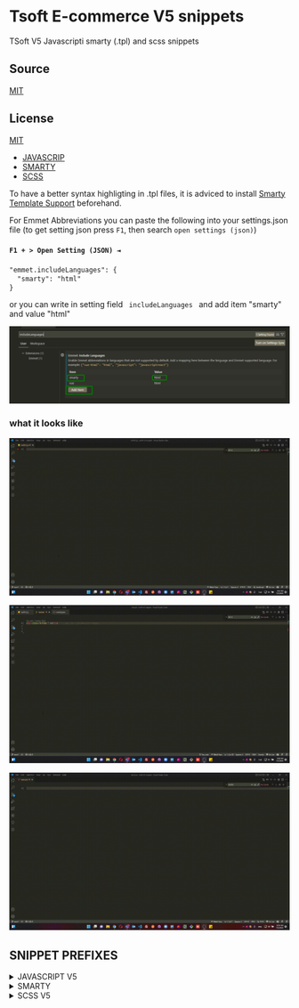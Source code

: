 # Tsoft E-commerce V5 snippets
TSoft V5 Javascripti smarty (.tpl) and scss snippets
## Source
[MIT](https://github.com/gitorhub/tsoft-v5-snippet/blob/main/README.md)
## License
[MIT](https://github.com/gitorhub/tsoft-v5-snippet/blob/main/LICENCE)


- [JAVASCRIP](#JAVASCRIP)
- [SMARTY](#SMARTY)
- [SCSS](#SCSS)

To have a better syntax highligting in .tpl files,  it is adviced to install [Smarty Template Support](https://marketplace.visualstudio.com/items?itemName=aswinkumar863.smarty-template-support) beforehand.

For Emmet Abbreviations you can paste the following into your settings.json file (to get setting json press <code>F1</code>, then search <code>open settings (json)</code>)

  #### `F1 + > Open Setting (JSON) ⇥`  
```jsonc title="Örnek kullanım" 
"emmet.includeLanguages": {
  "smarty": "html"
}
```
or you can write in setting field <code> includeLanguages </code> and add item "smarty" and value "html"

![Settings](images/setting.png)


### what it looks like
![Settings](images/js.gif)

![Settings](images/smarty.gif)

![Settings](images/scss.gif)




## SNIPPET PREFIXES

<details id="JAVASCRIP">
  <summary>JAVASCRIPT V5</summary>
  <p>Here is Javascript code snippets for tsoftecommerce.com V5.


  #### `cl ⇥`  
```javascript title="Örnek kullanım" 
console.log();
```
  #### `cv ⇥`  
```javascript title="Örnek kullanım" 
console.log('variable',variable);
```
  #### `ael ⇥`  
```javascript title="Örnek kullanım" 
selector.addEventListener("click",e=>{
    console.log(e)
});
```
  #### `docready ⇥`  
```javascript title="Örnek kullanım" 
document.addEventListener("DOMContentLoaded",e=>{
    console.log(e)
});
```
  #### `vuecreateapp ⇥`  
```javascript title="Örnek kullanım" 
Vue.createApp(appName).mount('#appSelector');
```
  #### `vuescript ⇥`  
```javascript title="Örnek kullanım" 
window['appName'] = {
    data() {
        return {
            P:``,
        }
    },
}
Vue.creatApp(appName).mount(`#app-selector`);
```
  #### `tsubmitform ⇥`  
```javascript title="Örnek kullanım" 
T(`#selector`).on('submit', e => {
    e.stopPropagation();
    e.preventDefault();
    const formEl = e.target;
    if(!T.checkValidity(formEl))
        return;
    var data = new FormData(formEl);
    axios.post('/srv/service/servicepath', data).then(response => {
        const result = response.data;
        console.log('result:', result);
        formEl.reset();
        T.notify({
            text:"element",
            className: 'success',
            duration: 3200
        });
    });
});
```
  #### `newswiper ⇥`  
```javascript title="Örnek kullanım" 
new Swiper(selector, {
    slidesPerView: 2,
    spaceBetween: T.isMobile() ? 8 : 15,
    navigation: {
        nextEl: `#swiper-next-${BLOCK.ID}`,
        prevEl:`#swiper-prev-${BLOCK.ID}`,
    },
    pagination: {
        el: '.swiper-pagination',
        clickable: true
    },
    breakpoints: {
        576: {
            slidesPerView: 3
        },
        768: {
            slidesPerView: 4
        }
    }
});
```
  #### `axiosget ⇥`  
```javascript title="Örnek kullanım" 
axios.get("url").then((res)=> {
    console.log(res.data);
})
.catch((error)=> {
    console.log(error);
})
```
  #### `axiospost ⇥`  
```javascript title="Örnek kullanım" 
axios.post("url", formData).then((res)=> {
    console.log(res.data);
})
.catch((error)=> {
    console.log(error);
})
```
  #### `fetchget ⇥`  
```javascript title="Örnek kullanım" 
fetch("users.json").then(res=> res.json())
.then(data=> {
        data.forEach(el => {
        console.log(el);
    });
})
.catch(err => console.log(err))
```

  
  #### `tcartcallback ⇥`  
```javascript title="Örnek kullanım" 
Cart.callback.add.push((res)=>{
        console.log(res) 
})
```
  #### `tready ⇥`  
```javascript title="Örnek kullanım" 
T.ready(function(){
    
})
```
  #### `tisEmptyObject ⇥`  
```javascript title="Örnek kullanım" 
T.isEmptyObject(obj)
```

  
  #### `teach ⇥`  
```javascript title="Örnek kullanım" 
T.each(T(`div`),(i, el)=>{
    console.log(i, el);
});
```
  #### `tsetCookie ⇥`  
```javascript title="Örnek kullanım" 
T.setCookie(cookieName, cookieValue, exdays) 
```
  #### `tgetCookie ⇥`  
```javascript title="Örnek kullanım" 
T.getCookie(cookieName) 
```
  #### `tblock ⇥` BLOCK
```javascript title="Örnek kullanım" 
BLOCK.
```
  #### `tsetting ⇥` SETTING
```javascript title="Örnek kullanım" 
SETTING.
```
  #### `timage ⇥` IMAGE
```javascript title="Örnek kullanım" 
IMAGE.
```
  #### `tgetlink ⇥` 
```javascript title="Örnek kullanım" 
T.getLink(`param`,'value','link');
```
  #### `tpopshow ⇥` 
```javascript title="Örnek kullanım" 
popoverAlert.show(
    T(`selector`)[0], msg, false, `btn btn-danger text-left`, true, `inline`
);
```
  #### `tpophide ⇥` 
```javascript title="Örnek kullanım" 
popoverAlert.hide(item, [`btn`, `btn-outline-danger`, `text-left`]);
```
#### `tpophideall ⇥` 
```javascript title="Örnek kullanım" 
popoverAlert.hideAll();
```
#### `tloadSubFolder ⇥` 
```javascript title="Örnek kullanım" 
loadSubFolder({
    pageId: 1,
    blockParentId: 1000,
    subFolder: 'subfoldername',
    params: { oneparam: oneparam, twoparam: twoparam },
    success:  function(loadRes){
        T.modal({ html: loadRes, width:'480px' });
        evalScripts(loadRes)
    }
});
```
#### `tisMobile ⇥` 
```javascript title="Örnek kullanım" 
T.isMobile()
```
#### `tgetUrlParam ⇥` 
```javascript title="Örnek kullanım" 
getUrlParam('param')
```
#### `tscrollToElm ⇥` 
```javascript title="Örnek kullanım" 
scrollToElm(`[href='#id']`);
```
#### `tlocalApi ⇥` 
```javascript title="Örnek kullanım" 
LocalApi.get(`key`);
```
#### `tevalScripts ⇥` 
```javascript title="Örnek kullanım" 
evalScripts(content);
```
#### `ts ⇥` tselector
```javascript title="Örnek kullanım" 
T(`selector`);
```
#### `twrap ⇥` 
```javascript title="Örnek kullanım" 
T.wrap(T(`toWrapSelector`)[0],'','classname');
```
#### `taddclass ⇥` 
```javascript title="Örnek kullanım" 
T(`selector`).addClass('active');
```

#### `tremoveclass ⇥` 
```javascript title="Örnek kullanım" 
T(`selector`).removeClass('active');
```
#### `ttoggleclass ⇥` 
```javascript title="Örnek kullanım" 
T(`selector`).toggleClass('active');
```
#### `thasclass ⇥` 
```javascript title="Örnek kullanım" 
T(`selector`).hasClass('active');
```
#### `tindex ⇥` 
```javascript title="Örnek kullanım" 
T(`selector`).index();
```
#### `tclick ⇥` 
```javascript title="Örnek kullanım" 
T(`#selector`).on(`click`, e => {
    e.stopPropagation();
    e.preventDefault();
    const el = e.target;
    
});
```
#### `toffclick ⇥` 
```javascript title="Örnek kullanım" 
T(`#selector`).off(`click`, e => {
    e.stopPropagation();
    e.preventDefault();
    const el = e.target;
    
});
```
#### `toneclick ⇥` 
```javascript title="Örnek kullanım" 
T(`#selector`).one(`click`, e => {
    e.stopPropagation();
    e.preventDefault();
    const el = e.target;
    
});
```
#### `ttrigger ⇥` 
```javascript title="Örnek kullanım" 
T(`selector`).trigger('click');
```

#### `thtml ⇥` 
```javascript title="Örnek kullanım" 
T(`selector`).html('element');
```
#### `ttext ⇥` 
```javascript title="Örnek kullanım" 
T(`selector`).text('text');
```
#### `theightset ⇥` 
```javascript title="Örnek kullanım" 
T(`selector`).height(400);
```
#### `theightget ⇥` 
```javascript title="Örnek kullanım" 
T(`selector`).height();
```
#### `tshow ⇥` 
```javascript title="Örnek kullanım" 
T(`selector`).show(`flex`);
```
#### `thide ⇥` 
```javascript title="Örnek kullanım" 
T(`selector`).hide();
```
#### `tnotify ⇥` 
```javascript title="Örnek kullanım" 
T.notify({
    text:`messageandtext`,
    className: `success`,
    duration: 3200,
    stopOnFocus: true,
    close: true,
    gravity:`top`,
    position: `left`,
    iconClass: `ti-thumbs-up`,
});
```
#### `tmodal ⇥` 
```javascript title="Örnek kullanım" 
T.modal({
    id: 'new-modal',
    class: `classname`,
    width: `480px`,
    title: `ModalTitle`,
    html: result.statusText,
    close: true,
    openCallback: () => {
    },
    closeCallback: () => {
    }
});
```
#### `tpublishingPopupCallback ⇥` 
```javascript title="Örnek kullanım" 
window.publishingPopupCallback=function(){
    
}
```
#### `ttooltip ⇥` 
```javascript title="Örnek kullanım" 
T.tooltip(T(`selector`)[0], {
    placement:`top`
});
```
#### `tcheckvalidity ⇥` 
```javascript title="Örnek kullanım" 
if(!T.checkValidity(e.target)) return;
```
#### `tvat ⇥` 
```javascript title="Örnek kullanım" 
T.vat(price, vat);
```

#### `tformat ⇥` 
```javascript title="Örnek kullanım" 
T.format(number);
```
#### `ttimeconverter ⇥` 
```javascript title="Örnek kullanım" 
T.timeConverter(1652702396000, `d.m.y`);
```

#### `tbuttonlock ⇥` 
```javascript title="Örnek kullanım" 
const button = T(`#form_submit_button`)[0];
T.buttonLock.dom = button;
T.buttonLock.tmp = button.innerHTML;
T.buttonLock.lock();
```
#### `tbuttonunlock ⇥` 
```javascript title="Örnek kullanım" 
T.buttonLock.unlock();
```

## Tsoft most used servives

#### `sretrunnotes ⇥` 
```javascript title="Örnek kullanım" 
`/srv/service/order-v4/order-return/${product_id}`
```
#### `svideo ⇥` 
```javascript title="Örnek kullanım" 
`/srv/service/gallery/video-detail/${product_id}`
```
#### `sfastlook ⇥` 
```javascript title="Örnek kullanım" 
`/srv/service/product-detail/view/606`
```
#### `sfolders ⇥` 
```javascript title="Örnek kullanım" 
`/srv/service/content/get/${BLOCK.ID}/folder_name`
```
#### `slanguage ⇥` 
```javascript title="Örnek kullanım" 
`/srv/service/language/change/${tr}`
```
#### `scurrency ⇥` 
```javascript title="Örnek kullanım" 
`/srv/shopping/shopping/set-currency/${tl}`
```

#### `scountry ⇥` 
```javascript title="Örnek kullanım" 
`/srv/shopping/shopping/set-country/${TR}`
```
#### `sproductlist ⇥` 
```javascript title="Örnek kullanım" 
`/srv/service/content/get-block/1003/category/${catID}`
```
#### `scatservice ⇥` 
```javascript title="Örnek kullanım" 
`/srv/service/category/get/${catID}`
```
#### `scatproduct ⇥` 
```javascript title="Örnek kullanım" 
`/srv/service/product/filter/category/${catID}?pg=1`
```
#### `sgettree ⇥` 
```javascript title="Örnek kullanım" 
`/srv/service/category/getTree/${catID}`
```
#### `sgetblock ⇥` 
```javascript title="Örnek kullanım" 
`/srv/service/content/get-block/1018/content/${içerik_id}`
```
#### `sinstallment ⇥` 
```javascript title="Örnek kullanım" 
`/srv/service/product-detail/credit-card-installment-list/${product_id}/${sub_product_id}`
```
#### `spaymentoptions ⇥` 
```javascript title="Örnek kullanım" 
`/srv/service/product-detail/payment-options/${product_id}/${sub_product_id}`
```
#### `scampaignproduct ⇥` 
```javascript title="Örnek kullanım" 
`/srv/campaign-v2/campaign/get-list-by-type/product/${product_id}`
```

#### `scampaigncart ⇥` 
```javascript title="Örnek kullanım" 
`/srv/campaign-v2/campaign/get-list-by-type/cart`
```
#### `scampaigncat ⇥` 
```javascript title="Örnek kullanım" 
`/srv/campaign-v2/campaign/get-list-by-type/category/${id}`
```

#### `scart ⇥` 
```javascript title="Örnek kullanım" 
`/srv/service/cart/load?link=sepet`
```
#### `scomment ⇥` 
```javascript title="Örnek kullanım" 
`/srv/service/product-detail/comments/${product_id}`
```
#### `scommentpoint ⇥` 
```javascript title="Örnek kullanım" 
`/srv/service/product-detail/comment-average/${product_id}`
```

#### `sbrand ⇥` 
```javascript title="Örnek kullanım" 
`/srv/service/filter/get/brands`

```
#### `srelatedblock ⇥` 
```javascript title="Örnek kullanım" 
`/srv/service/content/getBlock/1070/product/${product_id}`
```
#### `srelated ⇥` 
```javascript title="Örnek kullanım" 
`/srv/service/product/get-related-products/${product_id}/1`

```
#### `ssubstitution ⇥` 
```javascript title="Örnek kullanım" 
`/srv/service/product/get-related-products/${product_id}/2`
```

#### `saccessory ⇥` 
```javascript title="Örnek kullanım" 
`/srv/service/product/get-related-products/${product_id}/3`
```
#### `scomplement ⇥` 
```javascript title="Örnek kullanım" 
`/srv/service/product/get-related-products/${product_id}/4`
```


  
  </p>

</details>




<details id="SMARTY">
  <summary>SMARTY</summary>
  <p>
  Here is Smarty code snippets for tsoftecommerce.com V5.

  
#### `border- ⇥` 
```html title="Örnek kullanım" 
border-options
```
#### `fw- ⇥` 
```html title="Örnek kullanım" 
fw-options
```
 
#### `text- ⇥` 
```html title="Örnek kullanım" 
text-options
```
#### `btn- ⇥` 
```html title="Örnek kullanım" 
btn-options
```
#### `btn-outline- ⇥` 
```html title="Örnek kullanım" 
btn-outline-options
```
#### `bg- ⇥` 
```html title="Örnek kullanım" 
btn-outline-options
```
#### `pos-rd ⇥` 
```html title="Örnek kullanım" 
position-desktop-relative
```
#### `pos-sd ⇥` 
```html title="Örnek kullanım" 
position-desktop-sticky
```
#### `pos-ad ⇥` 
```html title="Örnek kullanım" 
position-desktop-absolute
```
#### `pos-fd ⇥` 
```html title="Örnek kullanım" 
position-desktop-fixed
```
#### `pos-r ⇥` 
```html title="Örnek kullanım" 
position-relative
```
#### `pos-s ⇥` 
```html title="Örnek kullanım" 
position-sticky
```
#### `pos-a ⇥` 
```html title="Örnek kullanım" 
position-absolute
```
#### `pos-f ⇥` 
```html title="Örnek kullanım" 
position-fixed
```
#### `column ⇥` 
```html title="Örnek kullanım" 
flex-direction-column
```
#### `row-f ⇥` 
```html title="Örnek kullanım" 
flex-direction-row
```
#### `row-r ⇥` 
```html title="Örnek kullanım" 
flex-direction-row-reverse
```
#### `wrap ⇥` 
```html title="Örnek kullanım" 
flex-wrap
```
#### `wrap-r ⇥` 
```html title="Örnek kullanım" 
flex-wrap-reverse
```
#### `shrink ⇥` 
```html title="Örnek kullanım" 
flex-shrink-options
```
#### `a-center ⇥` 
```html title="Örnek kullanım" 
align-items-center
```
#### `a-end ⇥` 
```html title="Örnek kullanım" 
align-items-flex-end
```
#### `a-start ⇥` 
```html title="Örnek kullanım" 
align-items-flex-start
```
#### `j-center ⇥` 
```html title="Örnek kullanım" 
justify-content-center
```
#### `j-between ⇥` 
```html title="Örnek kullanım" 
justify-content-between
```
#### `j-between ⇥` 
```html title="Örnek kullanım" 
justify-content-between
```
#### `j-around ⇥` 
```html title="Örnek kullanım" 
justify-content-around
```
#### `j-evenly ⇥` 
```html title="Örnek kullanım" 
justify-content-evenly
```
#### `j-start ⇥` 
```html title="Örnek kullanım" 
justify-content-flex-start
```
#### `j-end ⇥` 
```html title="Örnek kullanım" 
justify-content-flex-end
```
#### `container ⇥` 
```html title="Örnek kullanım" 
container-options
```
#### `extraformat ⇥` 
```html title="Örnek kullanım" 
{format price=($P.PRICE_SELL - ($P.PRICE_SELL * $P.NUMERIC1/100))}
```

  
#### `extraformat ⇥` 
```html title="Örnek kullanım" 
{format price=($P.PRICE_SELL - ($P.PRICE_SELL * $P.NUMERIC1/100))}
```

  
#### `extravat ⇥` 
```html title="Örnek kullanım" 
{vat price=($P.PRICE_SELL - ($P.PRICE_SELL * $P.NUMERIC1/100)) vat=$P.VAT}
```

  
  
#### `vuetemplate ⇥` 
```html title="Örnek kullanım" 
<div id="selector" class="row" v-cloak>
</div>

<script>
    const appName = {
        data() {
            return {
                
            }
        }
    };
    Vue.createApp(appName).mount('selector');
</script>
```
#### `IS_ADMIN_LOGGED ⇥` 
```html title="Örnek kullanım" 
IS_ADMIN_LOGGED
```
#### `IS_LAZY_LOAD_ACTIVE ⇥` 
```html title="Örnek kullanım" 
IS_LAZY_LOAD_ACTIVE
```
#### `IS_MEMBER_LOGGED_IN ⇥` 
```html title="Örnek kullanım" 
IS_MEMBER_LOGGED_IN
```
#### `IS_VENDOR ⇥` 
```html title="Örnek kullanım" 
IS_VENDOR
```
#### `LANGUAGE ⇥` 
```html title="Örnek kullanım" 
LANGUAGE
```
#### `LANGUAGE_SELECTED ⇥` 
```html title="Örnek kullanım" 
LANGUAGE_SELECTED
```
#### `LANGUAGE_LIST ⇥` 
```html title="Örnek kullanım" 
LANGUAGE_LIST
```
#### `IS_HTTPS_ACTIVE ⇥` 
```html title="Örnek kullanım" 
IS_HTTPS_ACTIVE
```
#### `FILTER_PROPERTY_LIST ⇥` 
```html title="Örnek kullanım" 
FILTER_PROPERTY_LIST
```
#### `IS_RECOMMENDATION_ACTIVE ⇥` 
```html title="Örnek kullanım" 
IS_RECOMMENDATION_ACTIVE
```
#### `SYMBOL_ ⇥` 
```html title="Örnek kullanım" 
SYMBOL_options
```
#### `LAZY_LOAD_LOADING_IMAGE ⇥` 
```html title="Örnek kullanım" 
LAZY_LOAD_LOADING_IMAGE
```
#### `DISPLAY_FAVOURITE_BUTTON ⇥` 
```html title="Örnek kullanım" 
DISPLAY_FAVOURITE_BUTTON
```
#### `DISPLAY_COMPARISON_BUTTON ⇥` 
```html title="Örnek kullanım" 
DISPLAY_COMPARISON_BUTTON
```
#### `DISPLAY_CART_BUTTON ⇥` 
```html title="Örnek kullanım" 
DISPLAY_CART_BUTTON
```
#### `DISPLAY_LANGUAGES ⇥` 
```html title="Örnek kullanım" 
DISPLAY_LANGUAGES
```
#### `CAMPAIGN_LIST ⇥` 
```html title="Örnek kullanım" 
CAMPAIGN_LIST
```
#### `CURRENCY_LIST ⇥` 
```html title="Örnek kullanım" 
CURRENCY_LIST
```
#### `data-toggle ⇥` 
```html title="Örnek kullanım" 
data-toggle="options"
```
#### `CURRENCY ⇥` 
```html title="Örnek kullanım" 
CURRENCY
```
#### `CHILDREN ⇥` 
```html title="Örnek kullanım" 
CHILDREN
```
#### `CHILDREN|@count ⇥` 
```html title="Örnek kullanım" 
CHILDREN|@count
```
#### `MEDIUM_WEBP_JPG ⇥` 
```html title="Örnek kullanım" 
MEDIUM_WEBP_JPG
```
#### `VARIANT_TYPE_ID ⇥` 
```html title="Örnek kullanım" 
VARIANT_TYPE_ID
```
#### `VARIANT_IDS ⇥` 
```html title="Örnek kullanım" 
VARIANT_IDS
```
#### `TITLE ⇥` 
```html title="Örnek kullanım" 
TITLE
```
#### `SMALL ⇥` 
```html title="Örnek kullanım" 
SMALL
```
#### `MEDIUM ⇥` 
```html title="Örnek kullanım" 
MEDIUM
```
#### `BIG ⇥` 
```html title="Örnek kullanım" 
BIG
```
#### `P ⇥` 
```html title="Örnek kullanım" 
P.options
```
#### `SUB ⇥` 
```html title="Örnek kullanım" 
SUB.options
```
#### `VARIANT_FEATURE1_LIST ⇥` 
```html title="Örnek kullanım" 
VARIANT_FEATURE1_LIST
```
#### `tsubfolder ⇥` 
```html title="Örnek kullanım" 
/srv/service/content-v5/sub-folder/{$PAGE_ID/{$BLOCK.PARENT_ID}/subfoldername/?product={$P.ID}&variant={$P.VARIANT_ID}
```
#### `tfor ⇥` 
```html title="Örnek kullanım" 
{for $i=1 to $P.STOCK}
$i
{/for}
```
#### `tvat ⇥` 
```html title="Örnek kullanım" 
{vat price=$P.PRICE_SELL vat=$P.VAT}
```
#### `tformat ⇥` 
```html title="Örnek kullanım" 
{format price=$P.PRICE_SELL}
```
#### `|string_format ⇥` 
```html title="Örnek kullanım" 
|string_format:'%.1f'
```
#### `|date_format ⇥` 
```html title="Örnek kullanım" 
|date_format:'Y,m,d,H,i,s'
```
#### `|strip_tags|escape ⇥` 
```html title="Örnek kullanım" 
|strip_tags|escape:'html'
```
#### `|strpos ⇥` 
```html title="Örnek kullanım" 
|strpos:''
```
#### `|default ⇥` 
```html title="Örnek kullanım" 
|default:''
```
#### `|replace ⇥` 
```html title="Örnek kullanım" 
|replace:'':''
```
#### `|count ⇥` 
```html title="Örnek kullanım" 
|@count
```
#### `| ⇥` 
```html title="Örnek kullanım" 
|options
```
#### `texchange ⇥` 
```html title="Örnek kullanım" 
{exchange price=$P.PRICE_SELL from=$P.TARGET_CURRENCY to='USD'}
```

#### `THEME_FOLDER ⇥` 
```html title="Örnek kullanım" 
THEME_FOLDER
```
#### `ASSETS ⇥` 
```html title="Örnek kullanım" 
ASSETS
```
#### `TABS ⇥` 
```html title="Örnek kullanım" 
TABS
```
#### `MENU ⇥` 
```html title="Örnek kullanım" 
MENUoptions
```
#### `titeration ⇥` 
```html title="Örnek kullanım" 
$smarty.foreach.name.iteration
```
#### `RELATED_PRODUCTS ⇥` 
```html title="Örnek kullanım" 
RELATED_PRODUCTS_IDS1_options
```
#### `SYMBOL_ ⇥` 
```html title="Örnek kullanım" 
SYMBOL_options
```
#### `ADDITIONAL_FIELD ⇥` 
```html title="Örnek kullanım" 
ADDITIONAL_FIELD_options
```
#### `NUMERIC1 ⇥` 
```html title="Örnek kullanım" 
NUMERIC1
```
#### `COUNTER ⇥` 
```html title="Örnek kullanım" 
COUNTER
```
#### `debugserver ⇥` 
```html title="Örnek kullanım" 
<pre>{$smarty.server|@debug_print_var}</pre>
```
#### `explode ⇥` 
```html title="Örnek kullanım" 
{assign var="CATARRAY" value=","|explode:$P.CATEGORY_IDS}
```
#### `inarray ⇥` 
```html title="Örnek kullanım" 
{in_array('20', array('10','20','30'))}
```
#### `mathsmarty ⇥` 
```html title="Örnek kullanım" 
{math assign="SEPETTUTARI" equation="x*((100+v)/100)*((100-y)/100)" x=$P.PRICE_SELL y=$P.ADDITIONAL_FIELD_1 v=$P.VAT}
```
#### `wame ⇥` 
```html title="Örnek kullanım" 
https://api.whatsapp.com/send?phone=9{$WHATSAPP_NO}&text=
```
#### `jsondecode ⇥` 
```html title="Örnek kullanım" 
json_decode($P.VARIANT_DATA, true)
```

#### `pid ⇥` 
```html title="Örnek kullanım" 
{$P.ID}
```
#### `bid ⇥` 
```html title="Örnek kullanım" 
BLOCK.ID
```
#### `jsvoid ⇥` 
```html title="Örnek kullanım" 
javascript:void(0)
```
#### `|substr ⇥` 
```html title="Örnek kullanım" 
|substr:0:5
```
#### `urlpage ⇥` 
```html title="Örnek kullanım" 
{url type='page' id='68'}
```
#### `predebug ⇥` 
```html title="Örnek kullanım" 
<pre>{arr|@debug_print_var}</pre>
```
#### `var_dump ⇥` 
```html title="Örnek kullanım" 
<pre>{$arr|@var_dump}</pre>
```
#### `editorfiles ⇥` 
```html title="Örnek kullanım" 
/Data/EditorFiles/v5images/
```
#### `debug ⇥` 
```html title="Örnek kullanım" 
{debug}
```
#### `/literal ⇥` 
```html title="Örnek kullanım" 
{debug}
```
#### `BLOCK ⇥` 
```html title="Örnek kullanım" 
BLOCK.options
```
#### `SETTING ⇥` 
```html title="Örnek kullanım" 
SETTING.options
```
#### `IMAGE ⇥` 
```html title="Örnek kullanım" 
IMAGE.options
```

## SERVICES 
#### `sretrunnotes ⇥` 
```html title="Örnek kullanım" 
/srv/service/order-v4/order-return/${$P.ID}
```
#### `ssearch ⇥` 
```html title="Örnek kullanım" 
/srv/service/order-v4/order-return/${$P.ID}
```
#### `svideo ⇥` 
```html title="Örnek kullanım" 
/srv/service/gallery/video-detail/${$P.ID}
```
#### `sfastlook ⇥` 
```html title="Örnek kullanım" 
/srv/service/product-detail/view/606
```
#### `sfolders ⇥` 
```html title="Örnek kullanım" 
/srv/service/content/get/block_id/folder_name
```
#### `slanguage ⇥` 
```html title="Örnek kullanım" 
/srv/service/language/change/tr
```
#### `scurrency ⇥` 
```html title="Örnek kullanım" 
/srv/shopping/shopping/set-currency/tl
```
#### `scountry ⇥` 
```html title="Örnek kullanım" 
/srv/shopping/shopping/set-country/TR
```
#### `sproductlist ⇥` 
```html title="Örnek kullanım" 
/srv/service/content/get-block/1003/category/catID
```
#### `scatservice ⇥` 
```html title="Örnek kullanım" 
/srv/service/category/get/catID
```
#### `scatproduct ⇥` 
```html title="Örnek kullanım" 
/srv/service/product/filter/category/catID?pg=1
```

#### `sgettree ⇥` 
```html title="Örnek kullanım" 
/srv/service/category/getTree/catID
```
#### `sgetblock ⇥` 
```html title="Örnek kullanım" 
/srv/service/content/get-block/1018/content/içerik_id
```
#### `sinstallment ⇥` 
```html title="Örnek kullanım" 
/srv/service/product-detail/credit-card-installment-list/${$P.ID}/${$P.VARIANT_ID}
```
#### `spaymentoptions ⇥` 
```html title="Örnek kullanım" 
/srv/service/product-detail/payment-options/${$P.ID}/${$P.VARIANT_ID}
```
#### `scampaignproduct ⇥` 
```html title="Örnek kullanım" 
/srv/campaign-v2/campaign/get-list-by-type/product/${$P.ID}
```
#### `scampaigncart ⇥` 
```html title="Örnek kullanım" 
/srv/campaign-v2/campaign/get-list-by-type/cart
```
#### `scampaigncat ⇥` 
```html title="Örnek kullanım" 
/srv/campaign-v2/campaign/get-list-by-type/category/id
```
#### `scart ⇥` 
```html title="Örnek kullanım" 
/srv/service/cart/load?link=sepet
```
#### `scomment ⇥` 
```html title="Örnek kullanım" 
/srv/service/product-detail/comments/${$P.ID}
```
#### `scommentpoint ⇥` 
```html title="Örnek kullanım" 
/srv/service/product-detail/comment-average/${$P.ID}
```
#### `sbrand ⇥` 
```html title="Örnek kullanım" 
/srv/service/filter/get/brands
```
#### `srelatedblock ⇥` 
```html title="Örnek kullanım" 
/srv/service/content/getBlock/1070/product/${$P.ID}
```
#### `srelated ⇥` 
```html title="Örnek kullanım" 
/srv/service/product/get-related-products/${$P.ID}/1
```
#### `ssubstitution ⇥` 
```html title="Örnek kullanım" 
/srv/service/product/get-related-products/${$P.ID}/2
```
#### `saccessory ⇥` 
```html title="Örnek kullanım" 
/srv/service/product/get-related-products/${$P.ID}/3
```

#### `scomplement ⇥` 
```html title="Örnek kullanım" 
/srv/service/product/get-related-products/${$P.ID}/4
```

  </p>

</details>


<details id="SCSS">
  <summary>SCSS V5</summary>
  <p>Here is Scss code snippets for tsoftecommerce.com V5.


#### `transparentize ⇥`  
```scss title="Örnek kullanım" 
transparentize($bgPrimary, 0.5);
```
#### `darken ⇥`  
```scss title="Örnek kullanım" 
darken($bgPrimary, 10%)
```
#### `lighten ⇥`  
```scss title="Örnek kullanım" 
lighten($bgPrimary, 10%)
```
#### `$gridColumns ⇥`  
```scss title="Örnek kullanım" 
$gridColumns
```
#### `$gridPadding ⇥`  
```scss title="Örnek kullanım" 
$gridPadding
```
#### `$mobileGridPadding ⇥`  
```scss title="Örnek kullanım" 
$mobileGridPadding
```
#### `$xxlScreen ⇥`  
```scss title="Örnek kullanım" 
$xxlScreen
```
#### `$xlScreen ⇥`  
```scss title="Örnek kullanım" 
$xlScreen
```
#### `$lgScreen ⇥`  
```scss title="Örnek kullanım" 
$lgScreen
```
#### `$mdScreen ⇥`  
```scss title="Örnek kullanım" 
$mdScreen
```
#### `$smScreen ⇥`  
```scss title="Örnek kullanım" 
$smScreen
```


#### `$bg ⇥`  
```scss title="Örnek kullanım" 
$bgoptions
$bgBody
$bgPrimary
$bgSecondary
$bgWhite
$bgBlack
$bgGray
$bgLight
$bgDarkGray
$bgSuccess
$bgInfo
$bgWarning
$bgDanger
```
#### `$border ⇥`  
```scss title="Örnek kullanım" 
$borderoptions
$borderBody
$borderPrimary
$borderSecondary
$borderWhite
$borderBlack
$borderGray
$borderLight
$borderDarkGray
$borderSuccess
$borderInfo
$borderWarning
$borderDanger
$borderRadius

```
#### `$button ⇥`  
```scss title="Örnek kullanım" 
$buttonoptions
$buttonPrimary
$buttonSecondary
$buttonWhite
$buttonBlack
$buttonGray
$buttonLight
$buttonDarkGray
$buttonSuccess
$buttonInfo
$buttonWarning
$buttonDanger

```
#### `$text ⇥`  
```scss title="Örnek kullanım" 
$textoptions
$textPrimary
$textSecondary
$textWhite
$textBlack
$textGray
$textLight
$textDarkGray
$textSuccess
$textInfo
$textWarning
$textDanger
$textColor

```
#### `$headingColor ⇥`  
```scss title="Örnek kullanım" 
$headingColor

```
#### `$font ⇥`  
```scss title="Örnek kullanım" 
$fontoptions
$fontH1
$fontH2
$fontH3
$fontText
$fontMaster


```
#### `clamp ⇥`  
```scss title="Örnek kullanım" 
clamp(13px,1vw,20px)

```
#### `importsetting ⇥`  
```scss title="Örnek kullanım" 
@import "setting.scss";
@import "mixin.scss";

```
#### `i-scrollbar ⇥`  
```scss title="Örnek kullanım" 
 @include scrollbar(5, 5, $bgPrimary);

```
#### `i-lineclamp ⇥`  
```scss title="Örnek kullanım" 
 @include line-clamp(2);

```
#### `i-j-evenly ⇥`  
```scss title="Örnek kullanım" 
  @include justify-content-evenly;

```
#### `i-j-center ⇥`  
```scss title="Örnek kullanım" 
  @include justify-content-center;

```
#### `i-j-start ⇥`  
```scss title="Örnek kullanım" 
 @include justify-content-flex-start;

```
#### `i-j-end ⇥`  
```scss title="Örnek kullanım" 
  @include justify-content-flex-end;

```
#### `i-j-between ⇥`  
```scss title="Örnek kullanım" 
  @include justify-content-between;

```
#### `i-j-around ⇥`  
```scss title="Örnek kullanım" 
   @include justify-content-around;

```
#### `i-a-end ⇥`  
```scss title="Örnek kullanım" 
  @include align-items-flex-end;

```
#### `i-a-start ⇥`  
```scss title="Örnek kullanım" 
  @include align-items-flex-start;

```
#### `i-row ⇥`  
```scss title="Örnek kullanım" 
   @include flex-direction-row;

```
#### `i-column ⇥`  
```scss title="Örnek kullanım" 
   @include flex-direction-column;

```
#### `i-wrap ⇥`  
```scss title="Örnek kullanım" 
   @include flex-wrap;

```
#### `i-flex ⇥`  
```scss title="Örnek kullanım" 
 @include d-flex;

```
#### `i-inlineflex ⇥`  
```scss title="Örnek kullanım" 
 @include d-inline-flex;

```
#### `i-allcenter ⇥`  
```scss title="Örnek kullanım" 
  @include d-flex;
  @include align-items-center;
  @include justify-content-center;

```
#### `i-block ⇥`  
```scss title="Örnek kullanım" 
  @include BLOCK {
  
  }

```
#### `boxshadow ⇥`  
```scss title="Örnek kullanım" 
box-shadow: 0 0 10px 0 rgb(40 40 40 / 30%);

```
#### `textshadow ⇥`  
```scss title="Örnek kullanım" 
text-shadow: 1px 1px 2px $bgBlack, 0 0 1em $bgBlack, 0 0 0.2em $bgBlack;

```
#### `lineclamp ⇥`  
```scss title="Örnek kullanım" 
display: -webkit-box !important;
-webkit-line-clamp: 2;
-webkit-box-orient: vertical;
overflow: hidden;

```
#### `mediamin ⇥`  
```scss title="Örnek kullanım" 
@media (min-width: $mdScreen){

}

```
#### `mediamax ⇥`  
```scss title="Örnek kullanım" 
@media (max-width: $mdScreen - 1){

}

```
#### `keyframes ⇥`  
```scss title="Örnek kullanım" 
@keyframes mymove {
    from {top: 0px;}
    to {top: 200px;}
}

```



  </p>

</details>
